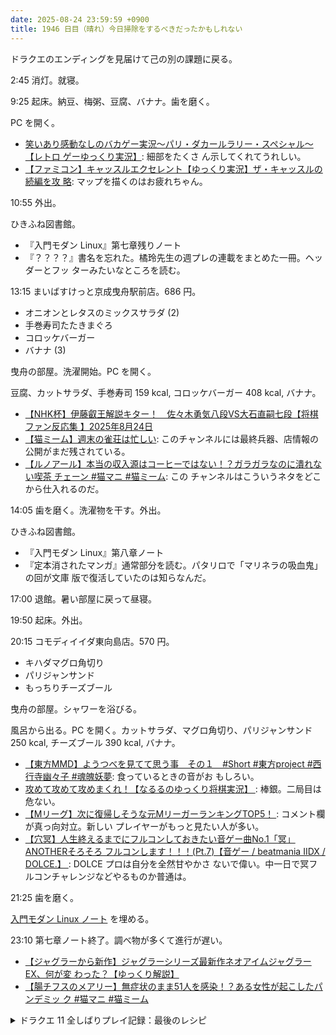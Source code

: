 ```yaml
---
date: 2025-08-24 23:59:59 +0900
title: 1946 日目（晴れ）今日掃除をするべきだったかもしれない
---
```


ドラクエのエンディングを見届けて己の別の課題に戻る。

2:45 消灯。就寝。

9:25 起床。納豆、梅粥、豆腐、バナナ。歯を磨く。

PC を開く。

* [笑いあり感動なしのバカゲー実況～パリ・ダカールラリー・スペシャル～【レトロ
  ゲーゆっくり実況】](https://www.youtube.com/watch?v=gvAjlshU56w): 細部をたくさ
  ん示してくれてうれしい。
* [【ファミコン】キャッスルエクセレント【ゆっくり実況】ザ・キャッスルの続編を攻
  略](https://www.youtube.com/watch?v=yzFJCPRzVAs): マップを描くのはお疲れちゃん。

10:55 外出。

ひきふね図書館。

* 『入門モダン Linux』第七章残りノート
* 『？？？？』書名を忘れた。橘玲先生の週プレの連載をまとめた一冊。ヘッダーとフッ
  ターみたいなところを読む。

13:15 まいばすけっと京成曳舟駅前店。686 円。

* オニオンとレタスのミックスサラダ (2)
* 手巻寿司たたきまぐろ
* コロッケバーガー
* バナナ (3)

曳舟の部屋。洗濯開始。PC を開く。

豆腐、カットサラダ、手巻寿司 159 kcal, コロッケバーガー 408 kcal, バナナ。

* [【NHK杯】伊藤叡王解説キター！　佐々木勇気八段VS大石直嗣七段【将棋ファン反応集
  】2025年8月24日](https://www.youtube.com/watch?v=n2yBeaz6LXM)
* [【猫ミーム】週末の雀荘は忙しい](https://www.youtube.com/watch?v=mGb8U0IZIrg):
  このチャンネルには最終兵器、店情報の公開がまだ残されている。
* [【ルノアール】本当の収入源はコーヒーではない！？ガラガラなのに潰れない喫茶
  チェーン #猫マニ #猫ミーム](https://www.youtube.com/watch?v=wooTSK8KKj4): この
  チャンネルはこういうネタをどこから仕入れるのだ。

14:05 歯を磨く。洗濯物を干す。外出。

ひきふね図書館。

* 『入門モダン Linux』第八章ノート
* 『定本消されたマンガ』通常部分を読む。パタリロで「マリネラの吸血鬼」の回が文庫
  版で復活していたのは知らなんだ。

17:00 退館。暑い部屋に戻って昼寝。

19:50 起床。外出。

20:15 コモディイイダ東向島店。570 円。

* キハダマグロ角切り
* パリジャンサンド
* もっちりチーズブール

曳舟の部屋。シャワーを浴びる。

風呂から出る。PC を開く。カットサラダ、マグロ角切り、パリジャンサンド 250 kcal,
チーズブール 390 kcal, バナナ。

* [【東方MMD】ようつべを見てて思う事　その１　#Short #東方project #西行寺幽々子
  #魂魄妖夢](https://www.youtube.com/shorts/YFFqA72WXmk): 食っているときの音がお
  もしろい。
* [攻めて攻めて攻めまくれ！【なるるのゆっくり将棋実況】
  ](https://www.youtube.com/watch?v=WcGfriTGSsk): 棒銀。二局目は危ない。
* [【Mリーグ】次に復帰しそうな元MリーガーランキングTOP5！
  ](https://www.youtube.com/watch?v=cdvyL6zZ-qU): コメント欄が真っ向対立。新しい
  プレイヤーがもっと見たい人が多い。
* [【穴冥】人生終えるまでにフルコンしておきたい音ゲー曲No.1「冥」ANOTHERそろそろ
  フルコンします！！！(Pt.7)【音ゲー / beatmania IIDX / DOLCE.】
  ](https://www.youtube.com/watch?v=obJDNy7e6mI): DOLCE プロは自分を全然甘やかさ
  ないで偉い。中一日で冥フルコンチャレンジなどやるものか普通は。

21:25 歯を磨く。

[入門モダン Linux ノート][modern-linux] を埋める。

23:10 第七章ノート終了。調べ物が多くて進行が遅い。

* [【ジャグラーから新作】ジャグラーシリーズ最新作ネオアイムジャグラーEX、何が変
  わった？【ゆっくり解説】](https://www.youtube.com/watch?v=Ddvg-kJ9Gj4)
* [【腸チフスのメアリー】無症状のまま51人を感染！？ある女性が起こしたパンデミッ
  ク #猫マニ #猫ミーム](https://www.youtube.com/watch?v=cWZvpT26p1k)

<details><summary>ドラクエ 11 全しばりプレイ記録：最後のレシピ</summary>
<p>邪神を倒したセーブでゲームを再開。ネルセンの試練でテキトーなのを選んで（憤怒）倒す。素直に褒美を得て最終レシピを解禁。</p>

<p>必要な素材を確認。ヒヒイロカネとやみのなみだがそれぞれ五個と三個必要だ。神の岩登頂イベントを後回しにして素材を採取しに行こう。</p>
</details>

[modern-linux]: <https://gist.github.com/showa-yojyo/caf7c68a253184fd07ac5e78cf9270f8>
